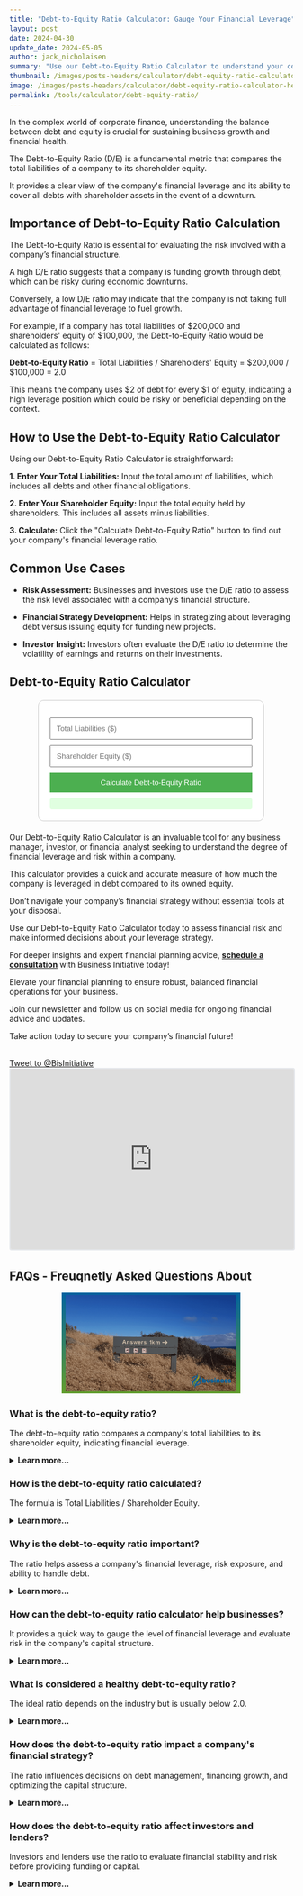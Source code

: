 ```yaml
---
title: "Debt-to-Equity Ratio Calculator: Gauge Your Financial Leverage"
layout: post
date: 2024-04-30
update_date: 2024-05-05
author: jack_nicholaisen
summary: "Use our Debt-to-Equity Ratio Calculator to understand your company’s financial leverage and assess risk associated with your debt level." 
thumbnail: /images/posts-headers/calculator/debt-equity-ratio-calculator-header.png
image: /images/posts-headers/calculator/debt-equity-ratio-calculator-header.png
permalink: /tools/calculator/debt-equity-ratio/
---
```


In the complex world of corporate finance, understanding the balance between debt and equity is crucial for sustaining business growth and financial health. 

The Debt-to-Equity Ratio (D/E) is a fundamental metric that compares the total liabilities of a company to its shareholder equity. 

It provides a clear view of the company's financial leverage and its ability to cover all debts with shareholder assets in the event of a downturn.

## Importance of Debt-to-Equity Ratio Calculation

The Debt-to-Equity Ratio is essential for evaluating the risk involved with a company’s financial structure. 

A high D/E ratio suggests that a company is funding growth through debt, which can be risky during economic downturns. 

Conversely, a low D/E ratio may indicate that the company is not taking full advantage of financial leverage to fuel growth.

For example, if a company has total liabilities of $200,000 and shareholders' equity of $100,000, the Debt-to-Equity Ratio would be calculated as follows:

<p><b>Debt-to-Equity Ratio</b> = Total Liabilities / Shareholders' Equity = $200,000 / $100,000 = 2.0</p>

This means the company uses $2 of debt for every $1 of equity, indicating a high leverage position which could be risky or beneficial depending on the context.

## How to Use the Debt-to-Equity Ratio Calculator

Using our Debt-to-Equity Ratio Calculator is straightforward:

**1. Enter Your Total Liabilities:** Input the total amount of liabilities, which includes all debts and other financial obligations.

**2. Enter Your Shareholder Equity:** Input the total equity held by shareholders. This includes all assets minus liabilities.

**3. Calculate:** Click the "Calculate Debt-to-Equity Ratio" button to find out your company's financial leverage ratio.

## Common Use Cases

- **Risk Assessment:** Businesses and investors use the D/E ratio to assess the risk level associated with a company’s financial structure.

- **Financial Strategy Development:** Helps in strategizing about leveraging debt versus issuing equity for funding new projects.

- **Investor Insight:** Investors often evaluate the D/E ratio to determine the volatility of earnings and returns on their investments.

## Debt-to-Equity Ratio Calculator

<style>
    .calculator-box {
        max-width: 360px;
        margin: 20px auto;
        padding: 20px;
        border: 1px solid #ccc;
        border-radius: 10px;
        background: #fff;
    }
    input, button {
        width: 100%;
        padding: 10px;
        margin-top: 10px;
        box-sizing: border-box;
    }
    button {
        background-color: #4CAF50;
        color: white;
        border: none;
        cursor: pointer;
    }
    button:hover {
        background-color: #45a049;
    }
    #result {
        margin-top: 10px;
        padding: 10px;
        background-color: #e0ffe0;
        color: #339933;
        border-radius: 4px;
    }
</style>

<div class="calculator-box">
    <input type="number" id="totalLiabilities" placeholder="Total Liabilities ($)">
    <input type="number" id="shareholderEquity" placeholder="Shareholder Equity ($)">
    <button onclick="calculateDebtToEquityRatio()">Calculate Debt-to-Equity Ratio</button>
    <div id="result"></div>
</div>

<script>
    function calculateDebtToEquityRatio() {
        var liabilities = parseFloat(document.getElementById("totalLiabilities").value);
        var equity = parseFloat(document.getElementById("shareholderEquity").value);
        var debtToEquityRatio = liabilities / equity;

        if (!isNaN(debtToEquityRatio)) {
            document.getElementById("result").innerHTML = "Debt-to-Equity Ratio: " + debtToEquityRatio.toFixed(2);
        } else {
            document.getElementById("result").innerHTML = "Please enter valid numbers for liabilities and equity.";
        }
    }
</script>

Our Debt-to-Equity Ratio Calculator is an invaluable tool for any business manager, investor, or financial analyst seeking to understand the degree of financial leverage and risk within a company. 

This calculator provides a quick and accurate measure of how much the company is leveraged in debt compared to its owned equity.

Don’t navigate your company’s financial strategy without essential tools at your disposal. 

Use our Debt-to-Equity Ratio Calculator today to assess financial risk and make informed decisions about your leverage strategy. 

For deeper insights and expert financial planning advice, **<a href="https://calendly.com/businessinitiative/30-minute-consultation-call" target="_blank">schedule a consultation</a>** with Business Initiative today!

Elevate your financial planning to ensure robust, balanced financial operations for your business. 

Join our newsletter and follow us on social media for ongoing financial advice and updates. 

Take action today to secure your company’s financial future!

<br>
<a href="https://twitter.com/intent/tweet?screen_name=BisInitiative&ref_src=twsrc%5Etfw" class="twitter-mention-button" data-size="large" data-show-count="false">Tweet to @BisInitiative</a><script async src="https://platform.twitter.com/widgets.js" charset="utf-8"></script>
<br>

<iframe src="https://embeds.beehiiv.com/e19ce286-1d77-44e9-b09f-22d4f7c6f0bf" data-test-id="beehiiv-embed" width="100%" height="320" frameborder="0" scrolling="no" style="border-radius: 4px; border: 2px solid #e5e7eb; margin: 0; background-color: transparent;"></iframe>
<br>

## FAQs - Freuqnetly Asked Questions About 

<center>
<img alt="frequently asked questions" src="/images/content/answers.png" title="FAQs about common business calculations" style="width: 63%; height: 63%">
</center>

<h3>What is the debt-to-equity ratio?</h3>
<p>The debt-to-equity ratio compares a company's total liabilities to its shareholder equity, indicating financial leverage.</p>
<details>
<summary><b>Learn more…</b></summary>
<br>
<p>The debt-to-equity ratio (D/E) is a financial metric that measures the proportion of debt financing relative to equity financing in a company's capital structure.</p>
<p>A higher D/E ratio indicates that the company is using more debt than equity to fund its operations, which could mean greater risk during economic downturns.</p>
<p>A lower D/E ratio suggests a company is relying more on its own assets and may be in a less leveraged position.</p>
</details>

<h3>How is the debt-to-equity ratio calculated?</h3>
<p>The formula is Total Liabilities / Shareholder Equity.</p>
<details>
<summary><b>Learn more…</b></summary>
<br>
<p>To calculate the debt-to-equity ratio, divide the total liabilities by the total shareholder equity.</p>
<p>Total liabilities include all debts, loans, and financial obligations the company owes.</p>
<p>Shareholder equity represents the value of the company's assets minus its liabilities, indicating the amount owned by shareholders.</p>
<p>This ratio provides a clear picture of how leveraged a company is in terms of debt financing compared to equity.</p>
</details>

<h3>Why is the debt-to-equity ratio important?</h3>
<p>The ratio helps assess a company's financial leverage, risk exposure, and ability to handle debt.</p>
<details>
<summary><b>Learn more…</b></summary>
<br>
<p>The debt-to-equity ratio provides insights into a company's ability to handle its debt obligations using its assets and shareholder equity.</p>
<p>It helps assess the financial risk of a company, as higher debt levels might limit growth or lead to financial instability during economic downturns.</p>
<p>Investors and lenders often use this ratio to evaluate the company's long-term stability and financial health.</p>
</details>

<h3>How can the debt-to-equity ratio calculator help businesses?</h3>
<p>It provides a quick way to gauge the level of financial leverage and evaluate risk in the company's capital structure.</p>
<details>
<summary><b>Learn more…</b></summary>
<br>
<p>The calculator simplifies the calculation process, offering a quick assessment of a company's debt-to-equity ratio.</p>
<p>This ratio can guide strategic decisions about leveraging debt, issuing equity, and managing financial risk.</p>
<p>It helps identify trends in the company's capital structure, allowing businesses to adjust their debt management strategies accordingly.</p>
</details>

<h3>What is considered a healthy debt-to-equity ratio?</h3>
<p>The ideal ratio depends on the industry but is usually below 2.0.</p>
<details>
<summary><b>Learn more…</b></summary>
<br>
<p>Industries have varying norms for acceptable debt-to-equity ratios due to differences in capital requirements and business models.</p>
<p>A ratio below 2.0 generally suggests balanced financial leverage, but a higher ratio might be acceptable in capital-intensive industries like utilities.</p>
<p>Regularly monitoring the ratio against industry peers helps businesses maintain a healthy level of debt relative to equity.</p>
</details>

<h3>How does the debt-to-equity ratio impact a company's financial strategy?</h3>
<p>The ratio influences decisions on debt management, financing growth, and optimizing the capital structure.</p>
<details>
<summary><b>Learn more…</b></summary>
<br>
<p>A high debt-to-equity ratio may limit a company's ability to take on additional debt, influencing financing and growth strategies.</p>
<p>It guides whether to leverage debt or issue equity for funding new projects, acquisitions, or expansion plans.</p>
<p>Balancing the debt-to-equity ratio helps ensure the company can capitalize on growth opportunities while managing financial risks effectively.</p>
</details>

<h3>How does the debt-to-equity ratio affect investors and lenders?</h3>
<p>Investors and lenders use the ratio to evaluate financial stability and risk before providing funding or capital.</p>
<details>
<summary><b>Learn more…</b></summary>
<br>
<p>Investors consider the debt-to-equity ratio to assess the company's ability to generate returns without excessive risk from high debt levels.</p>
<p>Lenders use the ratio to evaluate the company's creditworthiness and determine interest rates or loan terms.</p>
<p>A favorable debt-to-equity ratio reassures investors and lenders of the company's ability to meet financial obligations and manage its capital structure effectively.</p>
</details>
